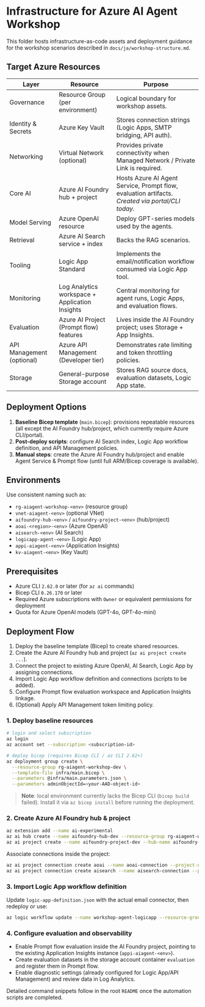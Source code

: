 # Infrastructure for Azure AI Agent Workshop

This folder hosts infrastructure-as-code assets and deployment guidance for the workshop scenarios described in `docs/ja/workshop-structure.md`.

## Target Azure Resources

| Layer | Resource | Purpose |
| --- | --- | --- |
| Governance | Resource Group (per environment) | Logical boundary for workshop assets. |
| Identity & Secrets | Azure Key Vault | Stores connection strings (Logic Apps, SMTP bridging, API auth). |
| Networking | Virtual Network (optional) | Provides private connectivity when Managed Network / Private Link is required. |
| Core AI | Azure AI Foundry hub + project | Hosts Azure AI Agent Service, Prompt flow, evaluation artifacts. *Created via portal/CLI today.* |
| Model Serving | Azure OpenAI resource | Deploy GPT-series models used by the agents. |
| Retrieval | Azure AI Search service + index | Backs the RAG scenarios. |
| Tooling | Logic App Standard | Implements the email/notification workflow consumed via Logic App tool. |
| Monitoring | Log Analytics workspace + Application Insights | Central monitoring for agent runs, Logic Apps, and evaluation flows. |
| Evaluation | Azure AI Project (Prompt flow) features | Lives inside the AI Foundry project; uses Storage + App Insights. |
| API Management (optional) | Azure API Management (Developer tier) | Demonstrates rate limiting and token throttling policies. |
| Storage | General-purpose Storage account | Stores RAG source docs, evaluation datasets, Logic App state. |

## Deployment Options

1. **Baseline Bicep template** (`main.bicep`): provisions repeatable resources (all except the AI Foundry hub/project, which currently require Azure CLI/portal).
2. **Post-deploy scripts**: configure AI Search index, Logic App workflow definition, and API Management policies.
3. **Manual steps**: create the Azure AI Foundry hub/project and enable Agent Service & Prompt flow (until full ARM/Bicep coverage is available).

## Environments

Use consistent naming such as:

- `rg-aiagent-workshop-<env>` (resource group)
- `vnet-aiagent-<env>` (optional VNet)
- `aifoundry-hub-<env>` / `aifoundry-project-<env>` (hub/project)
- `aoai-<region>-<env>` (Azure OpenAI)
- `aisearch-<env>` (AI Search)
- `logicapp-agent-<env>` (Logic App)
- `appi-aiagent-<env>` (Application Insights)
- `kv-aiagent-<env>` (Key Vault)

## Prerequisites

- Azure CLI `2.62.0` or later (for `az ai` commands)
- Bicep CLI `0.26.170` or later
- Required Azure subscriptions with `Owner` or equivalent permissions for deployment
- Quota for Azure OpenAI models (GPT-4o, GPT-4o-mini)

## Deployment Flow

1. Deploy the baseline template (Bicep) to create shared resources.
2. Create the Azure AI Foundry hub and project (`az ai project create ...`).
3. Connect the project to existing Azure OpenAI, AI Search, Logic App by assigning connections.
4. Import Logic App workflow definition and connections (scripts to be added).
5. Configure Prompt flow evaluation workspace and Application Insights linkage.
6. (Optional) Apply API Management token limiting policy.

### 1. Deploy baseline resources

```bash
# login and select subscription
az login
az account set --subscription <subscription-id>

# deploy bicep (requires Bicep CLI / az CLI 2.62+)
az deployment group create \
  --resource-group rg-aiagent-workshop-dev \
  --template-file infra/main.bicep \
  --parameters @infra/main.parameters.json \
  --parameters adminObjectId=<your-AAD-object-id>
```

> **Note**: local environment currently lacks the Bicep CLI (`bicep build` failed). Install it via `az bicep install` before running the deployment.

### 2. Create Azure AI Foundry hub & project

```bash
az extension add --name ai-experimental
az ai hub create --name aifoundry-hub-dev --resource-group rg-aiagent-workshop-dev --location japaneast
az ai project create --name aifoundry-project-dev --hub-name aifoundry-hub-dev --resource-group rg-aiagent-workshop-dev
```

Associate connections inside the project:

```bash
az ai project connection create aoai --name aoai-connection --project-name aifoundry-project-dev --resource-group rg-aiagent-workshop-dev --resource-id $(az cognitiveservices account show --name workshop-aoai --resource-group rg-aiagent-workshop-dev --query id -o tsv)
az ai project connection create aisearch --name aisearch-connection --project-name aifoundry-project-dev --resource-group rg-aiagent-workshop-dev --service-endpoint https://workshop-aisearch.search.windows.net --api-key <key-from-keyvault>
```

### 3. Import Logic App workflow definition

Update `logic-app-definition.json` with the actual email connector, then redeploy or use:

```bash
az logic workflow update --name workshop-agent-logicapp --resource-group rg-aiagent-workshop-dev --definition @infra/logic-app-definition.json --parameters "{\"$connections\":{...}}"
```

### 4. Configure evaluation and observability

- Enable Prompt flow evaluation inside the AI Foundry project, pointing to the existing Application Insights instance (`appi-aiagent-<env>`).
- Create evaluation datasets in the storage account container `evaluation` and register them in Prompt flow.
- Enable diagnostic settings (already configured for Logic App/API Management) and review data in Log Analytics.

Detailed command snippets follow in the root `README` once the automation scripts are completed.
